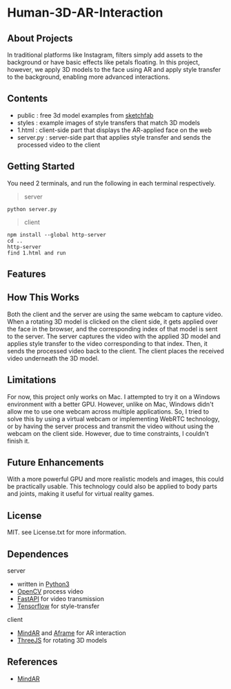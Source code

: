 # Human-3D-AR-Interaction

## About Projects

In traditional platforms like Instagram, filters simply add assets to the background or have basic effects like petals floating. In this project, however, we apply 3D models to the face using AR and apply style transfer to the background, enabling more advanced interactions.

## Contents

* public : free 3d model examples from [sketchfab](https://sketchfab.com/)
* styles : example images of style transfers that match 3D models
* 1.html : client-side part that displays the AR-applied face on the web
* server.py : server-side part that applies style transfer and sends the processed video to the client

## Getting Started 

You need 2 terminals, and run the following in each terminal respectively.
> server
  ```
  python server.py
  ```

> client
  ```
  npm install --global http-server
  cd ..
  http-server 
  find 1.html and run
  ```

## Features

## How This Works

Both the client and the server are using the same webcam to capture video. When a rotating 3D model is clicked on the client side, it gets applied over the face in the browser, and the corresponding index of that model is sent to the server. The server captures the video with the applied 3D model and applies style transfer to the video corresponding to that index. Then, it sends the processed video back to the client. The client places the received video underneath the 3D model.

## Limitations

For now, this project only works on Mac. I attempted to try it on a Windows environment with a better GPU. However, unlike on Mac, Windows didn't allow me to use one webcam across multiple applications. So, I tried to solve this by using a virtual webcam or implementing WebRTC technology, or by having the server process and transmit the video without using the webcam on the client side. However, due to time constraints, I couldn't finish it.

## Future Enhancements

With a more powerful GPU and more realistic models and images, this could be practically usable. This technology could also be applied to body parts and joints, making it useful for virtual reality games.

## License

MIT. see License.txt for more information.

## Dependences

server
* written in [Python3](https://www.python.org/)
* [OpenCV](https://opencv.org/) process video
* [FastAPI](https://fastapi.tiangolo.com/) for video transmission
* [Tensorflow](https://tensorflow.org/) for style-transfer

client
* [MindAR](https://hiukim.github.io/mind-ar-js-doc/) and [Aframe](https://aframe.io/) for AR interaction
* [ThreeJS](https://threejs.org/) for rotating 3D models

## References

* [MindAR](https://hiukim.github.io/mind-ar-js-doc/)


